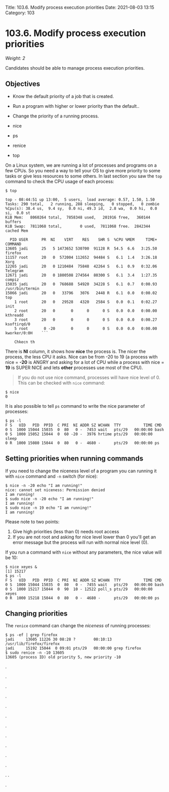 Title: 103.6. Modify process execution priorities
Date: 2021-08-03 13:15
Category: 103

# 103.6. Modify process execution priorities
*Weight: 2*

Candidates should be able to manage process execution priorities.

## Objectives

- Know the default priority of a job that is created.
- Run a program with higher or lower priority than the default..
- Change the priority of a running process.


- nice
- ps
- renice
- top

On a Linux system, we are running a lot of processes and programs on a few CPUs. So you need a way to tell your OS to give more priority to some tasks or give less resources to some others. In last section you saw the `top` command to check the CPU usage of each process:

````
$ top

top - 08:44:51 up 13:00,  5 users,  load average: 0.57, 1.50, 1.50
Tasks: 290 total,   2 running, 288 sleeping,   0 stopped,   0 zombie
%Cpu(s): 38.4 us,  9.4 sy,  0.0 ni, 49.3 id,  2.8 wa,  0.0 hi,  0.0 si,  0.0 st
KiB Mem:   8060264 total,  7858348 used,   201916 free,   360144 buffers
KiB Swap:  7811068 total,        0 used,  7811068 free.  2842344 cached Mem

  PID USER      PR  NI    VIRT    RES    SHR S  %CPU %MEM     TIME+ COMMAND                                                                                                      
13605 jadi      25   5 1473652 530700  91128 R  54.5  6.6   3:25.50 firefox                                                                                                      
11157 root      20   0  572004 112652  94484 S   6.1  1.4   3:26.18 Xorg                                                                                                         
12265 jadi      20   0 1210484  75848  42264 S   6.1  0.9   0:32.06 Telegram                                                                                                     
12671 jadi      20   0 1800508 274564  80300 S   6.1  3.4   1:27.35 compiz                                                                                                       
15035 jadi      20   0  768688  54920  34228 S   6.1  0.7   0:00.93 /usr/bin/termin                                                                                              
15066 jadi      20   0   33796   3076   2448 R   6.1  0.0   0:00.02 top                                                                                                          
    1 root      20   0   29528   4320   2584 S   0.0  0.1   0:02.27 init                                                                                                         
    2 root      20   0       0      0      0 S   0.0  0.0   0:00.00 kthreadd                                                                                                     
    3 root      20   0       0      0      0 S   0.0  0.0   0:00.27 ksoftirqd/0                                                                                                  
    5 root       0 -20       0      0      0 S   0.0  0.0   0:00.00 kworker/0:0H    ```

    Chkecn th
````

There is **NI** column, it shows how **nice** the process is.  The nicer the process, the less CPU it asks. Nice can be from -20 to 19 (a process with nice = **-20** is ANGRY and asking for a lot of CPU while a process with nice = **19** is SUPER NICE and lets **other** processes use most of the CPU).

> If you do not use nice command, processes will have nice level of 0. This can be checked with `nice` command:
````
$ nice
0
````

It is also possible to tell `ps` command to write the nice parameter of processes:

```
$ ps -l
F S   UID   PID  PPID  C PRI  NI ADDR SZ WCHAN  TTY          TIME CMD
0 S  1000 15044 15035  0  80   0 -  7453 wait   pts/29   00:00:00 bash
0 S  1000 15052 15044  0  60 -20 -  3976 hrtime pts/29   00:00:00 sleep
0 R  1000 15080 15044  0  80   0 -  4680 -      pts/29   00:00:00 ps
```

## Setting priorities when running commands
If you need to change the niceness level of a program you can running it with `nice` command and `-n` switch (for nice):

````
$ nice -n -20 echo "I am running!"
nice: cannot set niceness: Permission denied
I am running!
$ sudo nice -n -20 echo "I am running!"
I am running!
$ sudo nice -n 19 echo "I am running!"
I am running!
````

Please note to two points:
1. Give high priorities (less than 0) needs root access
2. If you are not root and asking for nice level lower than 0 you'll get an error message but the process will run with normal nice level (0).

If you run a command with `nice` without any parameters, the nice value will be 10:

````
$ nice xeyes &
[1] 15217
$ ps -l
F S   UID   PID  PPID  C PRI  NI ADDR SZ WCHAN  TTY          TIME CMD
0 S  1000 15044 15035  0  80   0 -  7455 wait   pts/29   00:00:00 bash
0 S  1000 15217 15044  0  90  10 - 12522 poll_s pts/29   00:00:00 xeyes
0 R  1000 15218 15044  0  80   0 -  4680 -      pts/29   00:00:00 ps
````

## Changing priorities
The `renice` command can change the *niceness* of running processes:

````
$ ps -ef | grep firefox
jadi     13605 11226 30 08:28 ?        00:10:13 /usr/lib/firefox/firefox
jadi     15192 15044  0 09:01 pts/29   00:00:00 grep firefox
$ sudo renice -n -10 13605
13605 (process ID) old priority 5, new priority -10
````


.


.

.

.

.

.

.

.

.

.

.

.
.

.
